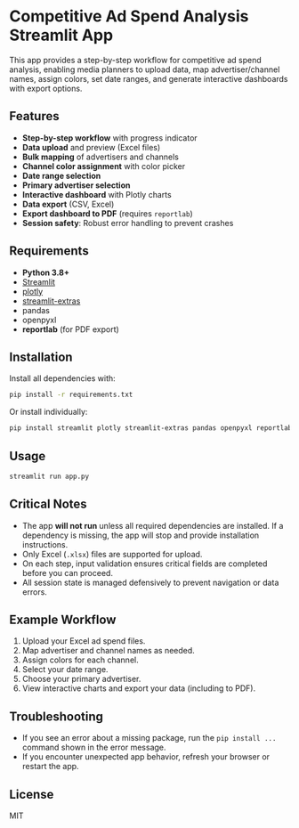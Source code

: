 # Competitive Ad Spend Analysis Streamlit App

This app provides a step-by-step workflow for competitive ad spend analysis, enabling media planners to upload data, map advertiser/channel names, assign colors, set date ranges, and generate interactive dashboards with export options.

## Features

- **Step-by-step workflow** with progress indicator
- **Data upload** and preview (Excel files)
- **Bulk mapping** of advertisers and channels
- **Channel color assignment** with color picker
- **Date range selection**
- **Primary advertiser selection**
- **Interactive dashboard** with Plotly charts
- **Data export** (CSV, Excel)
- **Export dashboard to PDF** (requires `reportlab`)
- **Session safety**: Robust error handling to prevent crashes

## Requirements

- **Python 3.8+**
- [Streamlit](https://streamlit.io/)
- [plotly](https://plotly.com/python/)
- [streamlit-extras](https://github.com/okld/streamlit-extras)
- pandas
- openpyxl
- **reportlab** (for PDF export)

## Installation

Install all dependencies with:

```bash
pip install -r requirements.txt
```

Or install individually:

```bash
pip install streamlit plotly streamlit-extras pandas openpyxl reportlab
```

## Usage

```bash
streamlit run app.py
```

## Critical Notes

- The app **will not run** unless all required dependencies are installed. If a dependency is missing, the app will stop and provide installation instructions.
- Only Excel (`.xlsx`) files are supported for upload.
- On each step, input validation ensures critical fields are completed before you can proceed.
- All session state is managed defensively to prevent navigation or data errors.

## Example Workflow

1. Upload your Excel ad spend files.
2. Map advertiser and channel names as needed.
3. Assign colors for each channel.
4. Select your date range.
5. Choose your primary advertiser.
6. View interactive charts and export your data (including to PDF).

## Troubleshooting

- If you see an error about a missing package, run the `pip install ...` command shown in the error message.
- If you encounter unexpected app behavior, refresh your browser or restart the app.

## License

MIT
